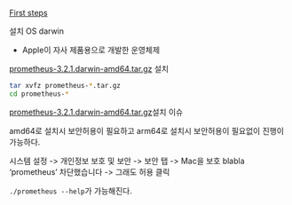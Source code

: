 [First steps](https://prometheus.io/docs/introduction/first_steps/)

설치 OS darwin
- Apple이 자사 제품용으로 개발한 운영체제

[prometheus-3.2.1.darwin-amd64.tar.gz](https://github.com/prometheus/prometheus/releases/download/v3.2.1/prometheus-3.2.1.darwin-amd64.tar.gz) 설치
```bash
tar xvfz prometheus-*.tar.gz
cd prometheus-*
```

[prometheus-3.2.1.darwin-amd64.tar.gz](https://github.com/prometheus/prometheus/releases/download/v3.2.1/prometheus-3.2.1.darwin-amd64.tar.gz)설치 이슈

amd64로 설치시 보안허용이 필요하고
arm64로 설치시 보안허용이 필요없이 진행이 가능하다.

시스템 설정 -> 개인정보 보호 및 보안 -> 보안 탭 -> Mac을 보호 blabla ‘prometheus’ 차단했습니다 -> 그래도 허용 클릭

`./prometheus --help`가 가능해진다.



